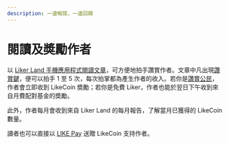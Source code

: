 ```yaml
---
description: 一邊暢閱，一邊回饋
---
```


# 閱讀及奬勵作者

以 [Liker Land 手機應用程式閱讀文章](https://docs.like.co/v/zh/user-guide/liker-land/discovering-contents)，可方便地拍手讚賞作者。文章中凡出現[讚賞鍵](https://docs.like.co/v/zh/user-guide/likecoin-button)，便可以拍手 1 至 5 次，每次拍掌都為產生作者的收入。若你是[讚賞公民](https://docs.like.co/v/zh/user-guide/civic-liker)，作者會立即收到 LikeCoin 奬勵；若你是免費 Liker，作者也能於翌日下午收到來自月費配對基金的奬勵。

此外，作者每月會收到來自 Liker Land 的每月報告，了解當月已獲得的 LikeCoin 數量。

讀者也可以直接以 [LIKE Pay](https://docs.like.co/v/zh/user-guide/liker-land/like-pay) 送贈 LikeCoin 支持作者。

